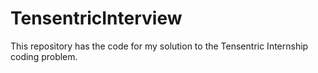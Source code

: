 # TensentricInterview
This repository has the code for my solution to the Tensentric Internship coding problem.
